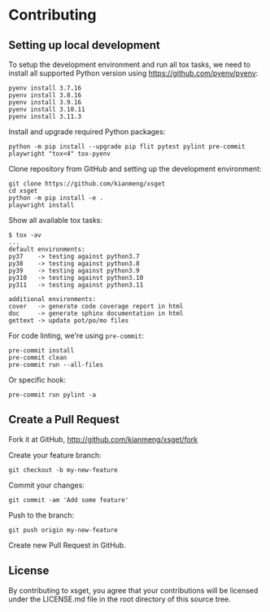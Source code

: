 # Contributing

## Setting up local development

To setup the development environment and run all tox tasks, we need to install
all supported Python version using <https://github.com/pyenv/pyenv>:

```console
pyenv install 3.7.16
pyenv install 3.8.16
pyenv install 3.9.16
pyenv install 3.10.11
pyenv install 3.11.3
```

Install and upgrade required Python packages:

```console
python -m pip install --upgrade pip flit pytest pylint pre-commit playwright "tox<4" tox-pyenv
```

Clone repository from GitHub and setting up the development environment:

```console
git clone https://github.com/kianmeng/xsget
cd xsget
python -m pip install -e .
playwright install
```

Show all available tox tasks:

```console
$ tox -av
...
default environments:
py37    -> testing against python3.7
py38    -> testing against python3.8
py39    -> testing against python3.9
py310   -> testing against python3.10
py311   -> testing against python3.11

additional environments:
cover   -> generate code coverage report in html
doc     -> generate sphinx documentation in html
gettext -> update pot/po/mo files
```

For code linting, we're using `pre-commit`:

```console
pre-commit install
pre-commit clean
pre-commit run --all-files
```

Or specific hook:

```console
pre-commit run pylint -a
```

## Create a Pull Request

Fork it at GitHub, <http://github.com/kianmeng/xsget/fork>

Create your feature branch:

```console
git checkout -b my-new-feature
```

Commit your changes:

```console
git commit -am 'Add some feature'
```

Push to the branch:

```console
git push origin my-new-feature
```

Create new Pull Request in GitHub.

## License

By contributing to xsget, you agree that your contributions will be licensed
under the LICENSE.md file in the root directory of this source tree.
